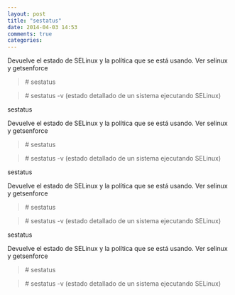 ```yaml
---
layout: post
title: "sestatus"
date: 2014-04-03 14:53
comments: true
categories: 
---
```

Devuelve el estado de SELinux y la política que se está usando. Ver selinux y getsenforce

>\# sestatus 

>\# sestatus -v (estado detallado de un sistema ejecutando SELinux)

sestatus

Devuelve el estado de SELinux y la política que se está usando. Ver selinux y getsenforce

>\# sestatus 

>\# sestatus -v (estado detallado de un sistema ejecutando SELinux)

sestatus

Devuelve el estado de SELinux y la política que se está usando. Ver selinux y getsenforce

>\# sestatus 

>\# sestatus -v (estado detallado de un sistema ejecutando SELinux)

sestatus

Devuelve el estado de SELinux y la política que se está usando. Ver selinux y getsenforce

>\# sestatus 

>\# sestatus -v (estado detallado de un sistema ejecutando SELinux)

